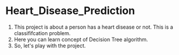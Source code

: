 # Heart_Disease_Prediction
1) This project is about a person has a heart disease or not. This is a classififcation problem.
2) Here you can learn concept of Decision Tree algorithm.
3) So, let's play with the project.
